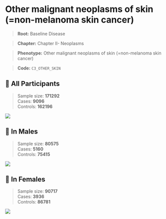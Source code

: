 # Other malignant neoplasms of skin (=non-melanoma skin cancer)

> **Root:** Baseline Disease  

> **Chapter:** Chapter II- Neoplasms  

> **Phenotype:** Other malignant neoplasms of skin (=non-melanoma skin cancer)  

> **Code:** `C3_OTHER_SKIN`

## 🧪 All Participants  
> Sample size: **171292**  
> Cases: **9096**  
> Controls: **162196**
<img src="/Disease/Figures/ALL/Incidence/C3_OTHER_SKIN.png"/>
<CsvTable src="/public/Disease/Data/ALL/Incidence/COX_C3_OTHER_SKIN.csv" label="🔍 View full results" />

## 👨 In Males  
> Sample size: **80575**  
> Cases: **5160**  
> Controls: **75415**
<img src="/Disease/Figures/Male/Incidence/C3_OTHER_SKIN.png"/>
<CsvTable src="/public/Disease/Data/Male/Incidence/COX_C3_OTHER_SKIN.csv" label="🔍 View full results" />

## 👩 In Females  
> Sample size: **90717**  
> Cases: **3936**  
> Controls: **86781**
<img src="/Disease/Figures/Female/Incidence/C3_OTHER_SKIN.png"/>
<CsvTable src="/public/Disease/Data/Female/Incidence/COX_C3_OTHER_SKIN.csv" label="🔍 View full results" />
